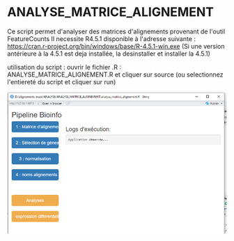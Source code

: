 # ANALYSE_MATRICE_ALIGNEMENT


Ce script permet d'analyser des matrices d'alignements provenant de l'outil FeatureCounts 
Il necessite R4.5.1 disponible à l'adresse suivante : https://cran.r-project.org/bin/windows/base/R-4.5.1-win.exe
(Si une version antérieure à la 4.5.1 est deja installée, la desinstaller et installer la 4.5.1)


utilisation du script :
ouvrir le fichier .R : ANALYSE_MATRICE_ALIGNEMENT.R et cliquer sur source (ou selectionnez l'entiereté du script et cliquer sur run)


![texte](annexes/images/fenetre_pincipale.png)



